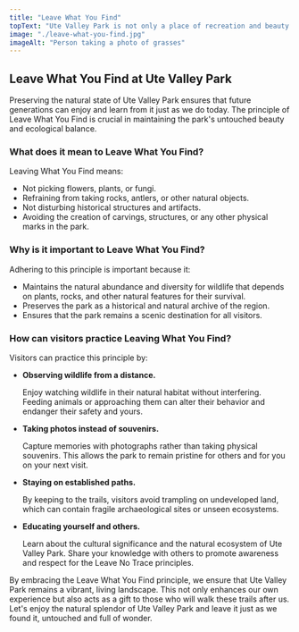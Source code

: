 ```yaml
---
title: "Leave What You Find"
topText: "Ute Valley Park is not only a place of recreation and beauty but also a living museum where every rock, plant, and artifact tells a story of the natural and cultural history of the area. As visitors, we have the responsibility to preserve these stories and the park's integrity by following the Leave No Trace principle: Leave What You Find."
image: "./leave-what-you-find.jpg"
imageAlt: "Person taking a photo of grasses"
---
```


## Leave What You Find at Ute Valley Park

Preserving the natural state of Ute Valley Park ensures that future generations can enjoy and learn from it just as we do today. The principle of Leave What You Find is crucial in maintaining the park's untouched beauty and ecological balance.

### What does it mean to Leave What You Find?

Leaving What You Find means:

- Not picking flowers, plants, or fungi.
- Refraining from taking rocks, antlers, or other natural objects.
- Not disturbing historical structures and artifacts.
- Avoiding the creation of carvings, structures, or any other physical marks in the park.

### Why is it important to Leave What You Find?

Adhering to this principle is important because it:

- Maintains the natural abundance and diversity for wildlife that depends on plants, rocks, and other natural features for their survival.
- Preserves the park as a historical and natural archive of the region.
- Ensures that the park remains a scenic destination for all visitors.

### How can visitors practice Leaving What You Find?

Visitors can practice this principle by:

- **Observing wildlife from a distance.**
  
  Enjoy watching wildlife in their natural habitat without interfering. Feeding animals or approaching them can alter their behavior and endanger their safety and yours.

- **Taking photos instead of souvenirs.**
  
  Capture memories with photographs rather than taking physical souvenirs. This allows the park to remain pristine for others and for you on your next visit.

- **Staying on established paths.**
  
  By keeping to the trails, visitors avoid trampling on undeveloped land, which can contain fragile archaeological sites or unseen ecosystems.

- **Educating yourself and others.**
  
  Learn about the cultural significance and the natural ecosystem of Ute Valley Park. Share your knowledge with others to promote awareness and respect for the Leave No Trace principles.

By embracing the Leave What You Find principle, we ensure that Ute Valley Park remains a vibrant, living landscape. This not only enhances our own experience but also acts as a gift to those who will walk these trails after us. Let's enjoy the natural splendor of Ute Valley Park and leave it just as we found it, untouched and full of wonder.